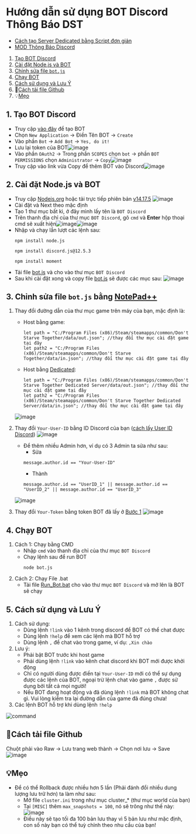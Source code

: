 # Hướng dẫn sử dụng BOT Discord Thông Báo DST

- [Cách tạo Server Dedicated bằng Script đơn giản](https://dont-starve-game.fandom.com/vi/wiki/Dedicated_server)
- [MOD Thông Báo Discord](https://steamcommunity.com/sharedfiles/filedetails/?id=2537774396)

1. [Tạo BOT Discord](#1-tạo-bot-discord)
2. [Cài đặt Node.js và BOT](#2-cài-đặt-nodejs-và-bot)
3. [Chỉnh sửa file `bot.js`](#3-chỉnh-sửa-file-botjs-bằng-notepad)
4. [Chạy BOT](#4-chạy-bot)
5. [Cách sử dụng và Lưu Ý](#5-cách-sử-dụng-và-lưu-ý)
6. 📂[Cách tải file Github](#cách-tải-file-github)
7. 💡[Mẹo](#mẹo)

## 1. Tạo BOT Discord
- Truy cập [vào đây](https://discord.com/developers/applications) để tạo BOT
- Chọn `New Application` -> Điền Tên BOT -> `Create`
- Vào phần `Bot` -> `Add Bot` -> `Yes, do it!`
- Lưu lại token của BOT![image](https://user-images.githubusercontent.com/57210639/128592478-a39cce56-44d9-436a-8f44-5c8077a40c06.png)
- Vào phần `OAuth2` -> Trong phần `SCOPES` chọn `bot` -> phần `BOT PERMISSIONS` chọn `Administrator` -> `Copy`![image](https://user-images.githubusercontent.com/57210639/128592633-258fa11e-b105-438e-bec8-5faebae5583d.png)
- Truy cập vào link vừa Copy để thêm BOT vào Discord![image](https://user-images.githubusercontent.com/57210639/128592696-1b5e814e-b0f9-41d5-82d2-5d4624fc63ed.png)



## 2. Cài đặt Node.js và BOT
- Truy cập [Nodejs.org](https://nodejs.org/en/) hoặc tải trực tiếp phiên bản [v14.17.5](https://nodejs.org/dist/v14.17.5/node-v14.17.5-x64.msi)
  ![image](https://user-images.githubusercontent.com/57210639/129483862-ed6be962-367e-4c4d-a1c4-97bc8aaabfaa.png)
- Cài đặt và Next theo mặc định
- Tạo 1 thư mục bất kì, ở đây mình lấy tên là `BOT Discord`
- Trên thanh địa chỉ của thư mục `BOT Discord`, gõ `cmd` và **Enter** hộp thoại cmd sẽ xuất hiện![image](https://user-images.githubusercontent.com/57210639/128591687-66ba0f58-0ee5-4fdc-af0c-2e6d47035102.png)![image](https://user-images.githubusercontent.com/57210639/128591731-5629d2f2-8eaf-4a38-ac23-58349e934ce0.png)
- Nhập và chạy lần lượt các lệnh sau: 
  ```
  npm install node.js
  ```
  ```
  npm install discord.js@12.5.3
  ```
  ```
  npm install moment
  ```
- Tải file [bot.js](https://github.com/hominhtri135/DoNot-Starve-Together/releases/download/v1/bot.js) và cho vào thư mục `BOT Discord`
- Sau khi cài đặt xong và copy file [bot.js](https://github.com/hominhtri135/DoNot-Starve-Together/releases/download/v1/Run_Bot.bat) sẽ được các mục sau: ![image](https://user-images.githubusercontent.com/57210639/128592187-aa41c923-115c-41d9-81e2-5ad5a1ff3b91.png)
## 3. Chỉnh sửa file `bot.js` bằng [NotePad++](https://github.com/notepad-plus-plus/notepad-plus-plus/releases/download/v8.1.3/npp.8.1.3.Installer.exe)
1. Thay đổi đường dẫn của thư mục game trên máy của bạn, mặc định là:
   -  Host bằng game: 
      ```
      let path = "C:/Program Files (x86)/Steam/steamapps/common/Don't Starve Together/data/out.json"; //thay đổi thư mục cài đặt game tại đây
      let path2 = "C:/Program Files (x86)/Steam/steamapps/common/Don't Starve Together/data/in.json"; //thay đổi thư mục cài đặt game tại đây
      ```
   -  Host bằng [Dedicated](https://dont-starve-game.fandom.com/vi/wiki/Dedicated_server):
      ```
      let path = "C:/Program Files (x86)/Steam/steamapps/common/Don't Starve Together Dedicated Server/data/out.json"; //thay đổi thư mục cài đặt game tại đây
      let path2 = "C:/Program Files (x86)/Steam/steamapps/common/Don't Starve Together Dedicated Server/data/in.json"; //thay đổi thư mục cài đặt game tại đây
      ```
   ![image](https://user-images.githubusercontent.com/57210639/131250690-0492a7bd-029c-4de1-9a01-dc2b158ec7e6.png)
2. Thay đổi `Your-User-ID` bằng ID Discord của bạn ([cách lấy User ID Discord](https://techswift.org/2020/04/22/how-to-find-your-user-id-on-discord/)) ![image](https://user-images.githubusercontent.com/57210639/128592990-99f3f572-6068-43c2-9fea-556743656aff.png)
   - Để thêm nhiều Admin hơn, ví dụ có 3 Admin ta sửa như sau:
     - Sửa 
     ```
     message.author.id == "Your-User-ID"
     ```
     - Thành
     ```
     message.author.id == "UserID_1" || message.author.id == "UserID_2" || message.author.id == "UserID_3"
     ```
   ![image](https://user-images.githubusercontent.com/57210639/128594212-59c9d974-6188-48bc-bfe3-c7cb2f8261f5.png)

4. Thay đổi `Your-Token` bằng token BOT đã lấy ở [Bước 1](#1-tạo-bot-discord) ![image](https://user-images.githubusercontent.com/57210639/128593146-57536273-4056-421b-bf0b-be6031a96a1b.png)
## 4. Chạy BOT
1. Cách 1: Chạy bằng CMD
   - Nhập `cmd` vào thanh địa chỉ của thư mục `BOT Discord`
   - Chạy lệnh sau để run BOT
     ```
     node bot.js
     ```
2. Cách 2: Chạy File .bat
   - Tải file [Run_Bot.bat](Run_Bot.bat) cho vào thư mục `BOT Discord` và mở lên là BOT sẽ chạy
## 5. Cách sử dụng và Lưu Ý
1. Cách sử dụng:
   - Dùng lệnh `!link` vào 1 kênh trong discord để BOT có thể chat được
   - Dùng lệnh `!help` để xem các lệnh mà BOT hỗ trợ
   - Dùng lệnh `,` để chat vào trong game, ví dụ: `,Xin chào`
2. Lưu ý:
   - Phải bật BOT trước khi host game
   - Phải dùng lệnh `!link` vào kênh chat discord khi BOT mới được khởi động 
   - Chỉ có người dùng được điền tại `Your-User-ID` mới có thể sự dụng được các lệnh của BOT, ngoại trừ lệnh chat vào game `,` được sử dụng bởi tất cả mọi người!
   - Nếu BOT đang hoạt động và đã dùng lệnh `!link` mà BOT không chat gì. Vui lòng kiểm tra lại đường dẫn của game đã đúng chưa!
3. Các lệnh BOT hỗ trợ khi dùng lệnh `!help`

![command](https://user-images.githubusercontent.com/57210639/128593662-644b1680-b5e8-4020-9d51-ddc509a7bc62.png)

## 📂Cách tải file Github
   Chuột phải vào Raw -> Lưu trang web thành -> Chọn nơi lưu -> Save 
   ![image](https://user-images.githubusercontent.com/57210639/129554651-c22eb8d1-eee6-4746-9977-8c8b86f19077.png)


## 💡Mẹo 
- Để có thể Rollback được nhiều hơn 5 lần (Phải đánh đổi nhiều dung lượng lưu trữ hơn) ta làm như sau:
  - Mở file `cluster.ini` trong như mục cluster_* (thư mục world của bạn)
  - Tại `[MISC]` thêm `max_snapshots = 100`, nó sẽ trông như thế này: 
  ![image](https://user-images.githubusercontent.com/57210639/128594633-bdc131a5-c1ef-4c0f-86c1-07bc379860a3.png)
  - Điều này sẽ tạo tối đa 100 bản lưu thay vì 5 bản lưu như mặc định, con số này bạn có thể tuỳ chỉnh theo nhu cầu của bạn!
